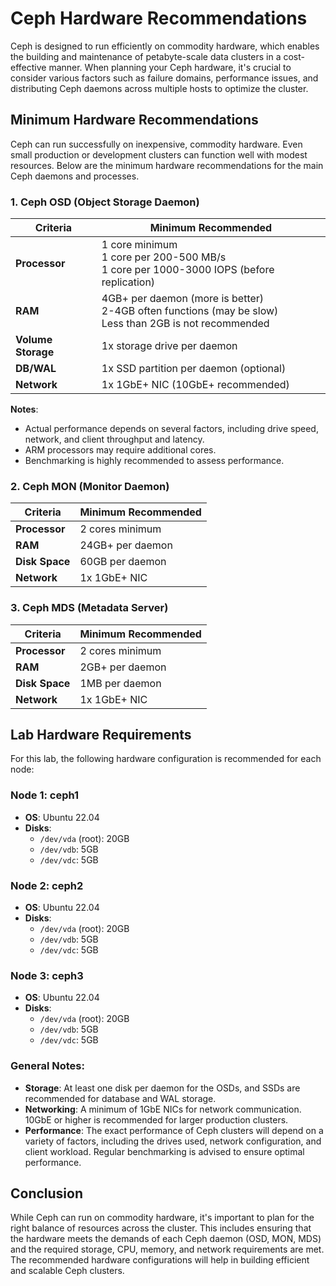 # Ceph Hardware Recommendations

Ceph is designed to run efficiently on commodity hardware, which enables the building and maintenance of petabyte-scale data clusters in a cost-effective manner. When planning your Ceph hardware, it's crucial to consider various factors such as failure domains, performance issues, and distributing Ceph daemons across multiple hosts to optimize the cluster.

## Minimum Hardware Recommendations

Ceph can run successfully on inexpensive, commodity hardware. Even small production or development clusters can function well with modest resources. Below are the minimum hardware recommendations for the main Ceph daemons and processes.

### **1. Ceph OSD (Object Storage Daemon)**

| **Criteria**        | **Minimum Recommended**                              |
|---------------------|------------------------------------------------------|
| **Processor**       | 1 core minimum<br>1 core per 200-500 MB/s<br>1 core per 1000-3000 IOPS (before replication) |
| **RAM**             | 4GB+ per daemon (more is better)<br>2-4GB often functions (may be slow)<br>Less than 2GB is not recommended |
| **Volume Storage**  | 1x storage drive per daemon                          |
| **DB/WAL**          | 1x SSD partition per daemon (optional)              |
| **Network**         | 1x 1GbE+ NIC (10GbE+ recommended)                    |

**Notes**:
- Actual performance depends on several factors, including drive speed, network, and client throughput and latency.
- ARM processors may require additional cores.
- Benchmarking is highly recommended to assess performance.

### **2. Ceph MON (Monitor Daemon)**

| **Criteria**        | **Minimum Recommended**                              |
|---------------------|------------------------------------------------------|
| **Processor**       | 2 cores minimum                                      |
| **RAM**             | 24GB+ per daemon                                    |
| **Disk Space**      | 60GB per daemon                                      |
| **Network**         | 1x 1GbE+ NIC                                         |

### **3. Ceph MDS (Metadata Server)**

| **Criteria**        | **Minimum Recommended**                              |
|---------------------|------------------------------------------------------|
| **Processor**       | 2 cores minimum                                      |
| **RAM**             | 2GB+ per daemon                                     |
| **Disk Space**      | 1MB per daemon                                       |
| **Network**         | 1x 1GbE+ NIC                                         |

## Lab Hardware Requirements

For this lab, the following hardware configuration is recommended for each node:

### **Node 1: ceph1**

- **OS**: Ubuntu 22.04
- **Disks**:
  - `/dev/vda` (root): 20GB
  - `/dev/vdb`: 5GB
  - `/dev/vdc`: 5GB

### **Node 2: ceph2**

- **OS**: Ubuntu 22.04
- **Disks**:
  - `/dev/vda` (root): 20GB
  - `/dev/vdb`: 5GB
  - `/dev/vdc`: 5GB

### **Node 3: ceph3**

- **OS**: Ubuntu 22.04
- **Disks**:
  - `/dev/vda` (root): 20GB
  - `/dev/vdb`: 5GB
  - `/dev/vdc`: 5GB

### **General Notes:**
- **Storage**: At least one disk per daemon for the OSDs, and SSDs are recommended for database and WAL storage.
- **Networking**: A minimum of 1GbE NICs for network communication. 10GbE or higher is recommended for larger production clusters.
- **Performance**: The exact performance of Ceph clusters will depend on a variety of factors, including the drives used, network configuration, and client workload. Regular benchmarking is advised to ensure optimal performance.

## Conclusion

While Ceph can run on commodity hardware, it's important to plan for the right balance of resources across the cluster. This includes ensuring that the hardware meets the demands of each Ceph daemon (OSD, MON, MDS) and the required storage, CPU, memory, and network requirements are met. The recommended hardware configurations will help in building efficient and scalable Ceph clusters.

